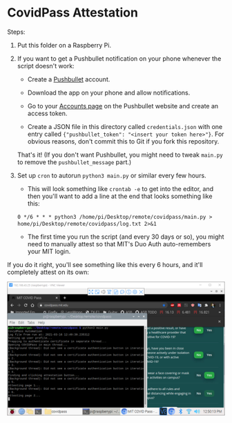 # CovidPass Attestation

Steps:

1. Put this folder on a Raspberry Pi.

2. If you want to get a Pushbullet notification on your phone whenever the script doesn't work:

    * Create a [Pushbullet](https://www.pushbullet.com/) account.
    
    * Download the app on your phone and allow notifications.
   
    * Go to your [Accounts page](https://www.pushbullet.com/#settings/account) on the Pushbullet website and create an access token.
   
    * Create a JSON file in this directory called `credentials.json` with one entry called `{"pushbullet_token": "<insert your token here>"}`. For obvious reasons, don't commit this to Git if you fork this repository.
   
    That's it! (If you don't want Pushbullet, you might need to tweak `main.py` to remove the `pushbullet_message` part.) 

3. Set up `cron` to autorun `python3 main.py` or similar every few hours.

    * This will look something like `crontab -e` to get into the editor, and then you'll want to add a line at the end that looks something like this:
   
   ```
   0 */6 * * * python3 /home/pi/Desktop/remote/covidpass/main.py > home/pi/Desktop/remote/covidpass/log.txt 2>&1
   ```

    * The first time you run the script (and every 30 days or so), you might need to manually attest so that MIT's Duo Auth auto-remembers your MIT login.
   
If you do it right, you'll see something like this every 6 hours, and it'll completely attest on its own:

![demo](images/demo.png)